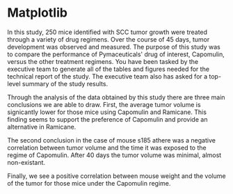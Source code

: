 # Matplotlib

In this study, 250 mice identified with SCC tumor growth were treated through a variety of drug regimens. Over the course of 45 days, tumor development was observed and measured. The purpose of this study was to compare the performance of Pymaceuticals' drug of interest, Capomulin, versus the other treatment regimens. You have been tasked by the executive team to generate all of the tables and figures needed for the technical report of the study. The executive team also has asked for a top-level summary of the study results.


Through the analysis of the data obtained by this study there are three main conclusions we are able to draw. First, the average tumor volume is signicantly lower for those mice using Capomulin and Ramicane. This finding seems to support the preference of Capomulin and provide an alternative in Ramicane. 

The second conclusion in the case of mouse s185 athere was a negative correlation between tumor volume and the time it was exposed to the regime of Capomulin. After 40 days the tumor volume was minimal, almost non-existant.

Finally, we see a positive correlation between mouse weight and the volume of the tumor for those mice under the Capomulin regime. 
